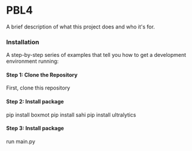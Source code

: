 # PBL4

A brief description of what this project does and who it's for.

### Installation

A step-by-step series of examples that tell you how to get a development environment running:

#### Step 1: Clone the Repository

First, clone this repository

#### Step 2: Install package

pip install boxmot
pip install sahi
pip install ultralytics

#### Step 3: Install package

run main.py
